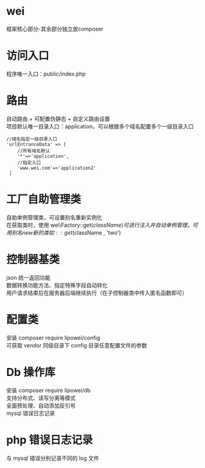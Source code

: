# wei
框架核心部分-其余部分独立放composer
# 访问入口
程序唯一入口：public/index.php  
# 路由
自动路由 + 可配置伪静态 + 自定义路由设置  
项目默认唯一目录入口：application，可以根据多个域名配置多个一级目录入口  
```
//域名指定一级目录入口
'urlEntranceData' => [
    //所有域名默认
    '*'=>'application',
    //指定入口
    'www.wei.com'=>'application2'
 ]
```
# 工厂自助管理类
自助单例管理类，可设置别名重新实例化  
在获取类时，使用 wei\Factory::get($className) 可进行注入并自动单例管理，可用别名new新的类如::get($className , 'two')   
# 控制器基类
json 统一返回功能  
数据转换功能方法、指定特殊字段自动转化  
用户请求结束后在服务器后端继续执行（在子控制器类中传入匿名函数即可）
# 配置类
安装 composer require lipowei/config   
可获取 vendor 同级目录下 config 目录任意配置文件的参数   
# Db 操作库
安装 composer require lipowei/db  
支持分布式、读写分离等模式  
全面预处理、自动添加反引号  
mysql 错误日志记录  
# php 错误日志记录
与 mysql 错误分别记录不同的 log 文件
